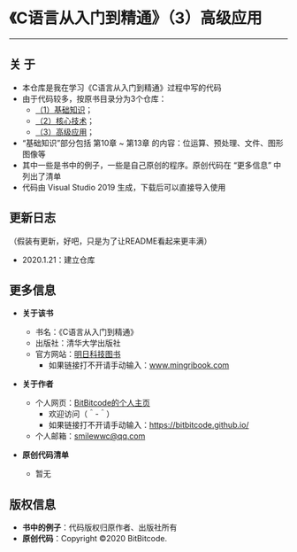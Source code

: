 # 《C语言从入门到精通》（3）高级应用
---


## 关  于
  + 本仓库是我在学习《C语言从入门到精通》过程中写的代码
  + 由于代码较多，按原书目录分为3个仓库：
    + [（1）基础知识](https://github.com/BitBitcode/Learning-C-1)；
    + [（2）核心技术](https://github.com/BitBitcode/Learning-C-2)；
    + [（3）高级应用](https://github.com/BitBitcode/Learning-C-3)；
  + “基础知识”部分包括 第10章 ~ 第13章 的内容：位运算、预处理、文件、图形图像等
  + 其中一些是书中的例子，一些是自己原创的程序。原创代码在 “更多信息” 中列出了清单
  + 代码由 Visual Studio 2019 生成，下载后可以直接导入使用


## 更新日志
（假装有更新，好吧，只是为了让README看起来更丰满）
  + 2020.1.21：建立仓库


## 更多信息
  + **关于该书**
    + 书名：《C语言从入门到精通》
    + 出版社：清华大学出版社
    + 官方网站：[明日科技图书](https://www.mingribook.com)
      + 如果链接打不开请手动输入：www.mingribook.com
      
  + **关于作者**
    + 个人网页：[BitBitcode的个人主页](https://bitbitcode.github.io/)
      + 欢迎访问（＾-＾）
      + 如果链接打不开请手动输入：https://bitbitcode.github.io/
    + 个人邮箱：smilewwc@qq.com

  + **原创代码清单**
    + 暂无


## 版权信息
  + **书中的例子**：代码版权归原作者、出版社所有
  + **原创代码**：Copyright ©2020 BitBitcode.
